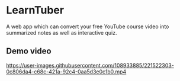# LearnTuber
A web app which can convert your free YouTube course video into summarized notes as well as interactive quiz.

## Demo video

https://user-images.githubusercontent.com/108933885/221522303-0c806da4-c68c-421a-92c4-0aa5d3e0c1b0.mp4

